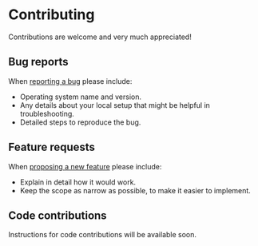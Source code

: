 # Contributing

Contributions are welcome and very much appreciated!

## Bug reports

When [reporting a bug](https://github.com/BRG-research/compas_assembly2/issues) please include:

* Operating system name and version.
* Any details about your local setup that might be helpful in troubleshooting.
* Detailed steps to reproduce the bug.

## Feature requests

When [proposing a new feature](https://github.com/BRG-research/compas_assembly2/issues) please include:

* Explain in detail how it would work.
* Keep the scope as narrow as possible, to make it easier to implement.

## Code contributions

Instructions for code contributions will be available soon.

